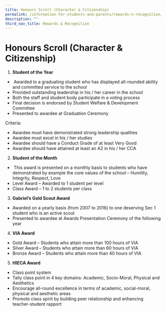 ```yaml
---
title: Honours Scroll (Character & Citizenship)
permalink: /information-for-students-and-parents/rewards-n-recognition/honours-scroll-character-n-citizenship/
description: ""
third_nav_title: Rewards & Recognition
---
```


Honours Scroll (Character & Citizenship)
========================================

1.  **Student of the Year**

*    Awarded to a graduating student who has displayed all-rounded ability and committed service to the school
*   Provided outstanding leadership in his / her career in the school
*   Both the staff and student body participate in a voting process
*   Final decision is endorsed by Student Welfare & Development Committee
*   Presented to awardee at Graduation Ceremony

Criteria:

*   Awardee must have demonstrated strong leadership qualities
*   Awardee must excel in his / her studies
*   Awardee should have a Conduct Grade of at least Very Good
*   Awardee should have attained at least an A2 in his / her CCA

2.  **Student of the Month**

*    This award is presented on a monthly basis to students who have demonstrated by example the core values of the school – Humility, Integrity, Respect, Love
*   Level Award – Awarded to 1 student per level
*   Class Award – 1 to 2 students per class

3.  **Gabriel’s Gold Scout Award**

*   Awarded on a yearly basis (from 2007 to 2016) to one deserving Sec 1 student who is an active scout
*   Presented to awardee at Awards Presentation Ceremony of the following year

4.  **VIA Award**

*   Gold Award – Students who attain more than 100 hours of VIA
*   Silver Award – Students who attain more than 60 hours of VIA
*   Bronze Award – Students who attain more than 40 hours of VIA

5.  **HIECA Award**

*   Class point system
*   Tally class point in 4 key domains: Academic, Socio-Moral, Physical and Aesthetics
*   Encourage all-round excellence in terms of academic, social-moral, physical and aesthetic areas
*   Promote class spirit by building peer relationship and enhancing teacher-student rapport